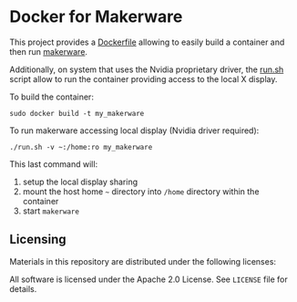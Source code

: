 Docker for Makerware
====================

This project provides a [Dockerfile](https://docs.docker.com/reference/builder/) allowing to easily build a container and then run [makerware](https://www.makerbot.com/desktop).

Additionally, on system that uses the Nvidia proprietary driver, the [run.sh](https://github.com/thewtex/docker-opengl-nvidia/blob/master/run.sh) script allow to run the container providing access to the local X display.



To build the container:

```
sudo docker build -t my_makerware 
```


To run makerware accessing local display (Nvidia driver required):

```
./run.sh -v ~:/home:ro my_makerware
```

This last command will:

1. setup the local display sharing
2. mount the host home `~` directory into `/home` directory within the container
3. start `makerware`

Licensing
---------

Materials in this repository are distributed under the following licenses:

  All software is licensed under the Apache 2.0 License.
  See `LICENSE` file for details.
